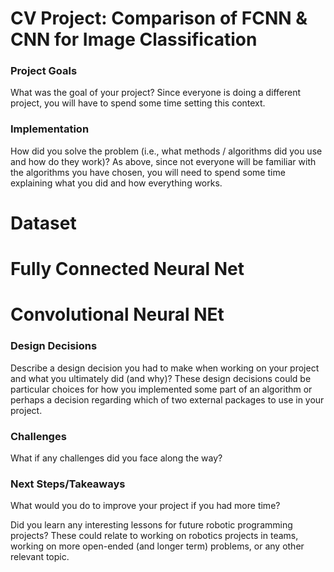 # CV Project: Comparison of FCNN & CNN for Image Classification

### Project Goals

What was the goal of your project? Since everyone is doing a different project, you will have to spend some time setting this context.

### Implementation 
How did you solve the problem (i.e., what methods / algorithms did you use and how do they work)? As above, since not everyone will be familiar with the algorithms you have chosen, you will need to spend some time explaining what you did and how everything works.

# Dataset

# Fully Connected Neural Net

# Convolutional Neural NEt

### Design Decisions
Describe a design decision you had to make when working on your project and what you ultimately did (and why)? These design decisions could be particular choices for how you implemented some part of an algorithm or perhaps a decision regarding which of two external packages to use in your project.

### Challenges
What if any challenges did you face along the way?

### Next Steps/Takeaways
What would you do to improve your project if you had more time?

Did you learn any interesting lessons for future robotic programming projects? These could relate to working on robotics projects in teams, working on more open-ended (and longer term) problems, or any other relevant topic.
